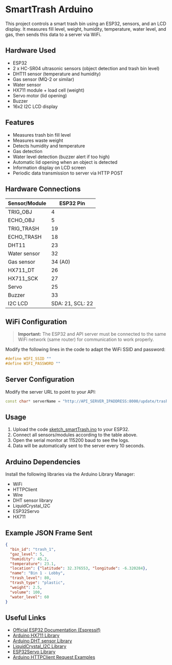 # SmartTrash Arduino

This project controls a smart trash bin using an ESP32, sensors, and an LCD display. It measures fill level, weight, humidity, temperature, water level, and gas, then sends this data to a server via WiFi.

## Hardware Used

- ESP32
- 2 x HC-SR04 ultrasonic sensors (object detection and trash bin level)
- DHT11 sensor (temperature and humidity)
- Gas sensor (MQ-2 or similar)
- Water sensor
- HX711 module + load cell (weight)
- Servo motor (lid opening)
- Buzzer
- 16x2 I2C LCD display

## Features

- Measures trash bin fill level
- Measures waste weight
- Detects humidity and temperature
- Gas detection
- Water level detection (buzzer alert if too high)
- Automatic lid opening when an object is detected
- Information display on LCD screen
- Periodic data transmission to server via HTTP POST

## Hardware Connections

| Sensor/Module       | ESP32 Pin   |
|---------------------|-------------|
| TRIG_OBJ            | 4           |
| ECHO_OBJ            | 5           |
| TRIG_TRASH          | 19          |
| ECHO_TRASH          | 18          |
| DHT11               | 23          |
| Water sensor        | 32          |
| Gas sensor          | 34 (A0)     |
| HX711_DT            | 26          |
| HX711_SCK           | 27          |
| Servo               | 25          |
| Buzzer              | 33          |
| I2C LCD             | SDA: 21, SCL: 22 |

## WiFi Configuration

> **Important:** The ESP32 and API server must be connected to the same WiFi network (same router) for communication to work properly.

Modify the following lines in the code to adapt the WiFi SSID and password:

```cpp
#define WIFI_SSID ""
#define WIFI_PASSWORD ""
```

## Server Configuration

Modify the server URL to point to your API:

```cpp
const char* serverName = "http://API_SERVER_IPADDRESS:8000/update/trash_1";
```

## Usage

1. Upload the code [sketch_smartTrash.ino](smartTrash_arduino/sketch_smartTrash.ino) to your ESP32.
2. Connect all sensors/modules according to the table above.
3. Open the serial monitor at 115200 baud to see the logs.
4. Data will be automatically sent to the server every 10 seconds.

## Arduino Dependencies

Install the following libraries via the Arduino Library Manager:

- WiFi
- HTTPClient
- Wire
- DHT sensor library
- LiquidCrystal_I2C
- ESP32Servo
- HX711

## Example JSON Frame Sent

```json
{
  "bin_id": "trash_1",
  "gaz_level": 5,
  "humidity": 45.2,
  "temperature": 23.1,
  "location": {"latitude": 32.376553, "longitude": -6.320284},
  "name": "Bin 1 - Lobby",
  "trash_level": 80,
  "trash_type": "plastic",
  "weight": 2.5,
  "volume": 100,
  "water_level": 60
}
```

## Useful Links

- [Official ESP32 Documentation (Espressif)](https://docs.espressif.com/projects/esp-idf/en/latest/esp32/)
- [Arduino HX711 Library](https://github.com/bogde/HX711)
- [Arduino DHT sensor Library](https://github.com/adafruit/DHT-sensor-library)
- [LiquidCrystal_I2C Library](https://github.com/johnrickman/LiquidCrystal_I2C)
- [ESP32Servo Library](https://github.com/jkb-git/ESP32Servo)
- [Arduino HTTPClient Request Examples](https://randomnerdtutorials.com/esp32-http-get-post-arduino/)
